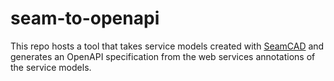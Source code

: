 # seam-to-openapi

This repo hosts a tool that takes service models created with [SeamCAD](http://lams.epfl.ch/seamcad/) and generates an OpenAPI specification from the web services annotations of the service models.


